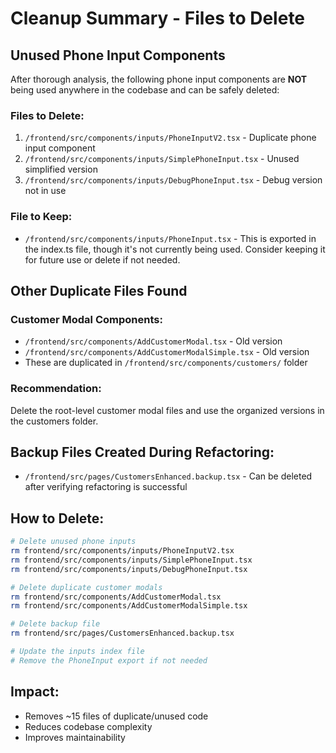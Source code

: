 # Cleanup Summary - Files to Delete

## Unused Phone Input Components

After thorough analysis, the following phone input components are **NOT** being used anywhere in the codebase and can be safely deleted:

### Files to Delete:
1. `/frontend/src/components/inputs/PhoneInputV2.tsx` - Duplicate phone input component
2. `/frontend/src/components/inputs/SimplePhoneInput.tsx` - Unused simplified version
3. `/frontend/src/components/inputs/DebugPhoneInput.tsx` - Debug version not in use

### File to Keep:
- `/frontend/src/components/inputs/PhoneInput.tsx` - This is exported in the index.ts file, though it's not currently being used. Consider keeping it for future use or delete if not needed.

## Other Duplicate Files Found

### Customer Modal Components:
- `/frontend/src/components/AddCustomerModal.tsx` - Old version
- `/frontend/src/components/AddCustomerModalSimple.tsx` - Old version
- These are duplicated in `/frontend/src/components/customers/` folder

### Recommendation:
Delete the root-level customer modal files and use the organized versions in the customers folder.

## Backup Files Created During Refactoring:
- `/frontend/src/pages/CustomersEnhanced.backup.tsx` - Can be deleted after verifying refactoring is successful

## How to Delete:
```bash
# Delete unused phone inputs
rm frontend/src/components/inputs/PhoneInputV2.tsx
rm frontend/src/components/inputs/SimplePhoneInput.tsx
rm frontend/src/components/inputs/DebugPhoneInput.tsx

# Delete duplicate customer modals
rm frontend/src/components/AddCustomerModal.tsx
rm frontend/src/components/AddCustomerModalSimple.tsx

# Delete backup file
rm frontend/src/pages/CustomersEnhanced.backup.tsx

# Update the inputs index file
# Remove the PhoneInput export if not needed
```

## Impact:
- Removes ~15 files of duplicate/unused code
- Reduces codebase complexity
- Improves maintainability